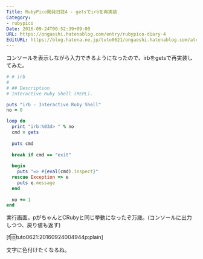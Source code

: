 ```yaml
---
Title: RubyPico開発日誌4 - getsでirbを再実装
Category:
- rubypico
Date: 2016-09-24T00:52:39+09:00
URL: https://ongaeshi.hatenablog.com/entry/rubypico-diary-4
EditURL: https://blog.hatena.ne.jp/tuto0621/ongaeshi.hatenablog.com/atom/entry/10328749687185927026
---
```


コンソールを表示しながら入力できるようになったので、irbをgetsで再実装してみた。

```ruby
# # irb
#
# ## Description
# Interactive Ruby Shell (REPL).

puts "irb - Interactive Ruby Shell"
no = 0

loop do
  print "irb:%03d> " % no
  cmd = gets
  
  puts cmd
  
  break if cmd == "exit"
  
  begin
    puts "=> #{eval(cmd).inspect}"
  rescue Exception => e
    puts e.message
  end
  
  no += 1
end
```

実行画面。pがちゃんとCRubyと同じ挙動になったぞ万歳。(コンソールに出力しつつ、戻り値も返す)

[f:id:tuto0621:20160924004944p:plain]

文字に色付けたくなるね。
